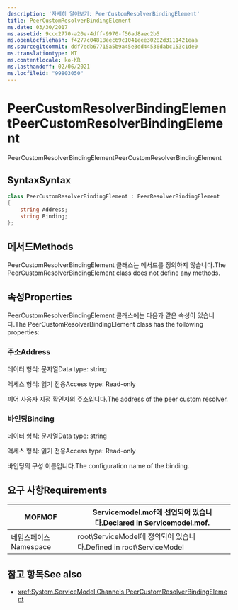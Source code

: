 ```yaml
---
description: '자세히 알아보기: PeerCustomResolverBindingElement'
title: PeerCustomResolverBindingElement
ms.date: 03/30/2017
ms.assetid: 9ccc2770-a20e-4dff-9970-f56ad8aec2b5
ms.openlocfilehash: f4277c04818eec69c1041eee30282d3111421eaa
ms.sourcegitcommit: ddf7edb67715a5b9a45e3dd44536dabc153c1de0
ms.translationtype: MT
ms.contentlocale: ko-KR
ms.lasthandoff: 02/06/2021
ms.locfileid: "99803050"
---
```

# <a name="peercustomresolverbindingelement"></a><span data-ttu-id="67cbc-103">PeerCustomResolverBindingElement</span><span class="sxs-lookup"><span data-stu-id="67cbc-103">PeerCustomResolverBindingElement</span></span>

<span data-ttu-id="67cbc-104">PeerCustomResolverBindingElement</span><span class="sxs-lookup"><span data-stu-id="67cbc-104">PeerCustomResolverBindingElement</span></span>

## <a name="syntax"></a><span data-ttu-id="67cbc-105">Syntax</span><span class="sxs-lookup"><span data-stu-id="67cbc-105">Syntax</span></span>

```csharp
class PeerCustomResolverBindingElement : PeerResolverBindingElement
{
    string Address;
    string Binding;
};
```

## <a name="methods"></a><span data-ttu-id="67cbc-106">메서드</span><span class="sxs-lookup"><span data-stu-id="67cbc-106">Methods</span></span>

<span data-ttu-id="67cbc-107">PeerCustomResolverBindingElement 클래스는 메서드를 정의하지 않습니다.</span><span class="sxs-lookup"><span data-stu-id="67cbc-107">The PeerCustomResolverBindingElement class does not define any methods.</span></span>

## <a name="properties"></a><span data-ttu-id="67cbc-108">속성</span><span class="sxs-lookup"><span data-stu-id="67cbc-108">Properties</span></span>

 <span data-ttu-id="67cbc-109">PeerCustomResolverBindingElement 클래스에는 다음과 같은 속성이 있습니다.</span><span class="sxs-lookup"><span data-stu-id="67cbc-109">The PeerCustomResolverBindingElement class has the following properties:</span></span>

### <a name="address"></a><span data-ttu-id="67cbc-110">주소</span><span class="sxs-lookup"><span data-stu-id="67cbc-110">Address</span></span>

<span data-ttu-id="67cbc-111">데이터 형식: 문자열</span><span class="sxs-lookup"><span data-stu-id="67cbc-111">Data type: string</span></span>

<span data-ttu-id="67cbc-112">액세스 형식: 읽기 전용</span><span class="sxs-lookup"><span data-stu-id="67cbc-112">Access type: Read-only</span></span>

<span data-ttu-id="67cbc-113">피어 사용자 지정 확인자의 주소입니다.</span><span class="sxs-lookup"><span data-stu-id="67cbc-113">The address of the peer custom resolver.</span></span>

### <a name="binding"></a><span data-ttu-id="67cbc-114">바인딩</span><span class="sxs-lookup"><span data-stu-id="67cbc-114">Binding</span></span>

<span data-ttu-id="67cbc-115">데이터 형식: 문자열</span><span class="sxs-lookup"><span data-stu-id="67cbc-115">Data type: string</span></span>

<span data-ttu-id="67cbc-116">액세스 형식: 읽기 전용</span><span class="sxs-lookup"><span data-stu-id="67cbc-116">Access type: Read-only</span></span>

<span data-ttu-id="67cbc-117">바인딩의 구성 이름입니다.</span><span class="sxs-lookup"><span data-stu-id="67cbc-117">The configuration name of the binding.</span></span>

## <a name="requirements"></a><span data-ttu-id="67cbc-118">요구 사항</span><span class="sxs-lookup"><span data-stu-id="67cbc-118">Requirements</span></span>

|<span data-ttu-id="67cbc-119">MOF</span><span class="sxs-lookup"><span data-stu-id="67cbc-119">MOF</span></span>|<span data-ttu-id="67cbc-120">Servicemodel.mof에 선언되어 있습니다.</span><span class="sxs-lookup"><span data-stu-id="67cbc-120">Declared in Servicemodel.mof.</span></span>|
|---------|-----------------------------------|
|<span data-ttu-id="67cbc-121">네임스페이스</span><span class="sxs-lookup"><span data-stu-id="67cbc-121">Namespace</span></span>|<span data-ttu-id="67cbc-122">root\ServiceModel에 정의되어 있습니다.</span><span class="sxs-lookup"><span data-stu-id="67cbc-122">Defined in root\ServiceModel</span></span>|

## <a name="see-also"></a><span data-ttu-id="67cbc-123">참고 항목</span><span class="sxs-lookup"><span data-stu-id="67cbc-123">See also</span></span>

- <xref:System.ServiceModel.Channels.PeerCustomResolverBindingElement>
